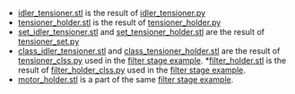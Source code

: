 * [idler_tensioner.stl](idler_tensioner.stl) is the result of [idler_tensioner.py](../src/idler_tensioner.py)
* [tensioner_holder.stl](tensioner_holder.stl) is the result of [tensioner_holder.py](../src/tensioner_holder.py)
* [set_idler_tensioner.stl](set_idler_tensioner.stl) and [set_tensioner_holder.stl](set_tensioner_holder.stl) are the result of [tensioner_set.py](../src/tensioner_set.py)
* [class_idler_tensioner.stl](class_idler_tensioner.stl) and [class_tensioner_holder.stl](class_tensioner_holder.stl) are the result of [tensioner_clss.py](../src/tensioner_clss.py) used in the [filter stage example](../src/filter_stage.py).
*[filter_holder.stl](filter_holder.stl) is the result of [filter_holder_clss.py](../src/filter_holder_clss_clss.py) used in the [filter stage example](../src/filter_stage.py).
* [motor_holder.stl](motor_holder.stl) is a part of the same [filter stage example](../src/filter_stage.py).

